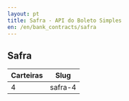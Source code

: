 ```yaml
---
layout: pt
title: Safra - API do Boleto Simples
en: /en/bank_contracts/safra
---
```


## Safra

| Carteiras                | Slug
| ------------------------ | ------------
| 4                        | safra-4